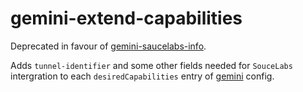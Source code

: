 # gemini-extend-capabilities

Deprecated in favour of [gemini-saucelabs-info](https://github.com/gemini-testing/gemini-saucelabs-info).

Adds `tunnel-identifier` and some other fields needed for `SouceLabs` intergration to each `desiredCapabilities` entry of [gemini](https://github.com/gemini-testing/gemini/) config.
